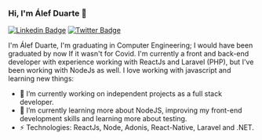 ### Hi, I'm Álef Duarte 👋

[![Linkedin Badge](https://img.shields.io/badge/-alef--duarte-222222?style=flat-square&logo=Linkedin&logoColor=white&link=https://www.linkedin.com/in/alef-duarte/)](https://www.linkedin.com/in/alef-duarte/)
[![Twitter Badge](https://img.shields.io/badge/-alef__gduarte-222222?style=flat-square&logo=Twitter&logoColor=white&link=https://twitter.com/alef_gduarte/)](https://twitter.com/alef_gduarte)

I'm Álef Duarte, I'm graduating in Computer Engineering; I would have been graduated by now If it wasn't for Covid. I'm currently a front and back-end developer with experience working with ReactJs and Laravel (PHP), but I've been working with NodeJs as well. I love working with javascript and learning new things:

- 🔭 I’m currently working on independent projects as a full stack developer.
- 🌱 I’m currently learning more about NodeJS, improving my front-end development skills and learning more about testing.
- ⚡ Technologies: ReactJs, Node, Adonis, React-Native, Laravel and .NET.

